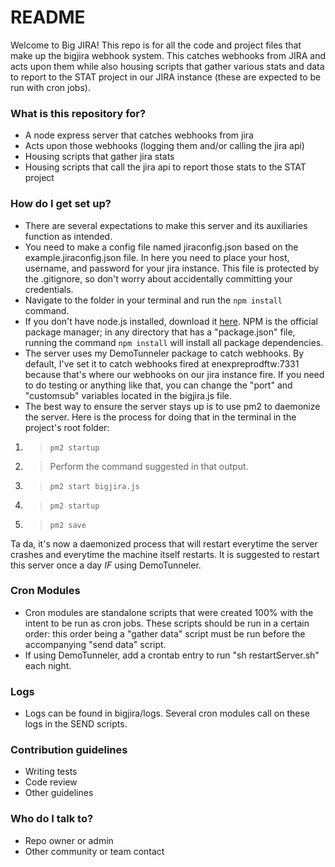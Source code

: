 # README #

Welcome to Big JIRA! This repo is for all the code and project files that make up the bigjira webhook system. This catches webhooks from JIRA and acts upon them while also housing scripts that gather various stats and data to report to the STAT project in our JIRA instance (these are expected to be run with cron jobs).

### What is this repository for? ###

* A node express server that catches webhooks from jira
* Acts upon those webhooks (logging them and/or calling the jira api)
* Housing scripts that gather jira stats
* Housing scripts that call the jira api to report those stats to the STAT project

### How do I get set up? ###

* There are several expectations to make this server and its auxiliaries function as intended. 
* You need to make a config file named jiraconfig.json based on the example.jiraconfig.json file. In here you need to place your host, username, and password for your jira instance. This file is protected by the .gitignore, so don't worry about accidentally committing your credentials.
* Navigate to the folder in your terminal and run the `npm install` command.
* If you don't have node.js installed, download it [here](https://nodejs.org/en/download/). NPM is the official package manager; in any directory that has a "package.json" file, running the command `npm install` will install all package dependencies.
* The server uses my DemoTunneler package to catch webhooks. By default, I've set it to catch webhooks fired at enexpreprodftw:7331 because that's where our webhooks on our jira instance fire. If you need to do testing or anything like that, you can change the "port" and "customsub" variables located in the bigjira.js file.
* The best way to ensure the server stays up is to use pm2 to daemonize the server. Here is the process for doing that in the terminal in the project's root folder:

1. > `pm2 startup`

2. > Perform the command suggested in that output.

3. > `pm2 start bigjira.js`

4. > `pm2 startup`

5. > `pm2 save`

Ta da, it's now a daemonized process that will restart everytime the server crashes and everytime the machine itself restarts. It is suggested to restart this server once a day _IF_ using DemoTunneler.

### Cron Modules

* Cron modules are standalone scripts that were created 100% with the intent to be run as cron jobs. These scripts should be run in a certain order: this order being a "gather data" script must be run before the accompanying "send data" script.
* If using DemoTunneler, add a crontab entry to run "sh restartServer.sh" each night.

### Logs

* Logs can be found in bigjira/logs. Several cron modules call on these logs in the SEND scripts.

### Contribution guidelines ###

* Writing tests
* Code review
* Other guidelines

### Who do I talk to? ###

* Repo owner or admin
* Other community or team contact